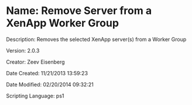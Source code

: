 ﻿# Name: Remove Server from a XenApp Worker Group

Description: Removes the selected XenApp server(s) from a Worker Group

Version: 2.0.3

Creator: Zeev Eisenberg

Date Created: 11/21/2013 13:59:23

Date Modified: 02/20/2014 09:32:21

Scripting Language: ps1

